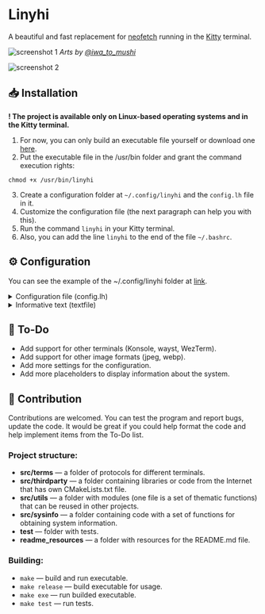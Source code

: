 # Linyhi
A beautiful and fast replacement for [neofetch](https://github.com/dylanaraps/neofetch) running in the [Kitty](https://github.com/kovidgoyal/kitty) terminal.

![screenshot 1](https://raw.github.com/dadencukillia/linyhi/main/readme_resources/screenshot1.png)
*Arts by [@iwa_to_mushi](https://twitter.com/iwa_to_mushi)*

![screenshot 2](https://raw.github.com/dadencukillia/linyhi/main/readme_resources/screenshot2.png)

## 📥️ Installation
**! The project is available only on Linux-based operating systems and in the Kitty terminal.**
1. For now, you can only build an executable file yourself or download one [here](https://github.com/dadencukillia/linyhi/releases).
2. Put the executable file in the /usr/bin folder and grant the command execution rights:
```
chmod +x /usr/bin/linyhi
```
3. Create a configuration folder at `~/.config/linyhi` and the `config.lh` file in it.
4. Customize the configuration file (the next paragraph can help you with this).
5. Run the command `linyhi` in your Kitty terminal.
6. Also, you can add the line `linyhi` to the end of the file `~/.bashrc`.

## ⚙️ Configuration
You can see the example of the ~/.config/linyhi folder at [link](https://github.com/dadencukillia/linyhi/tree/main/readme_resources/linyhi).

<details>
<summary>Configuration file (config.lh)</summary>
<br>

There must be a file `config.lh` in the configuration folder.

`.lh` - a special format of the configuration file. Features:
- You can make comments at the beginning of a line using the “#” character.
- Any other line must be in the “key: value” format.
- The key must: not contain spaces, end with the character “:”.
- Values can be of the following types: character (char), string, boolean, long, non-negative number (unsigned long).
- A string value can be set with or without the “ character.

Well, here's what you can customize in linyhi:
| Key | Type | Default | Description |
|-----|------|---------|-------------|
| textfile | string | "" | The path to the text file whose text will be displayed to the right of the picture. You can learn how to set up this file in the next section. |
| imagesdirectory | string | "" | A folder with images that will be randomly selected and displayed to the left of the informative text. **Important:** all images should be in PNG format, and they are not automatically scaled, so save them in the size that should be displayed in the terminal window. |
| paddingx | non-negative number | 0 | Left indents from the edges of the terminal window (number of space characters). |
| paddingy | non-negative number | 0 | Top and bottom indents from the edges of the terminal window, past and next command lines (number of line break characters). |
| gap | non-negative number | 0 | Indent the informative text from the picture in the spaces. |
| clearconsole | boolean (yes/no/true/false) | false | If yes or true, the program will clear the console after each program launch. |
| croptextheight | boolean (yes/no/true/false) | true | If so, the lines of informative text that do not fit within the height of the image will not be displayed. |
| border | character | ' ' | The character that will form the column that separates the informative text from the image. If you want no column, leave a space here. |
| bordercolor | string | "no" | The color of the column between the image and the informative text. You can see the list of possible values below. |

**Color values for bordercolor field:**
| Regular | Bright |
|---------|--------|
| black | gray / grey / bright black |
| red | bright red |
| green | bright green |
| yellow | bright yellow |
| blue | bright blue |
| magenta | bright magenta |
| cyan | bright cyan |
| white | bright white |
| no | no |
</details>

<details>
<summary>Informative text (textfile)</summary>
<br>

The format of informative text must be in the file specified in the configuration file as the value of the `textfile` field.

The text will be displayed next to the image exactly as it is in the file. However, there is a way to change the color of the text, display system variables and other placeholders. To do this, you need to surround the system value with `%` characters. For example: `Hello %USER%` or `My terminal is %TERM%`.

To color, surround the name of the color in lowercase letters with `%` symbols. For example: `%red%This text should be red.` or `%red%Red%reset% and %gray%gray%reset% and default.`. Also note that the color is reset every line.

Linyhi supports 8-bit colors, which allows you to display text in 215 different colors in the console. However, you can use HEX codes for 256-bit colors and linyhi will convert this color to the closest similar 8-bit color. So, if you want to color the text in your own color, you will need to put two `%` characters between them, put a `#` character and write the color code in CSS/HTML format. Here are some examples: `%#ff0000%` (colors the text red), `%#f00%` (also colors the text red, but a shorter version of the entry), `%#31511E%` (dark green).

**Color values for informative text:**
| Regular | Bright |
|---------|--------|
| black | gray |
| red | bright_red |
| green | bright_green |
| yellow | bright_yellow |
| blue | bright_blue |
| magenta | bright_magenta |
| cyan | bright_cyan |
| white | bright_white |
| reset | reset |

**Placeholders for informative text:**
| OS | CPU | GPU | Battery | RAM | NETWORK | TERMINAL |
|----|-----|-----|---------|-----|---------|----------|
| %distro% | %cpu_name% | %gpu_name% | %battery_state% | %free_ram% | %ip% | %term% |
| %linux_version% | %cpu_logical_cores% | | %battery_charge% | %total_ram% | | %shell% |
| %uptime% | %cpu_physical_cores% | | | %avialable_ram% | | %shell_version% |
| %uptime_short% | | | | %busy_ram% | | %colors_block_circles% |
| | | | | %free_ram_gb% | | %colors_block_diamonds% |
| | | | | %total_ram_gb% | | %colors_block_squares% |
| | | | | %avialable_ram_gb% | | |
| | | | | %busy_ram_gb% | | |

</details>

## 📝 To-Do
- Add support for other terminals (Konsole, wayst, WezTerm).
- Add support for other image formats (jpeg, webp).
- Add more settings for the configuration.
- Add more placeholders to display information about the system.

## 🤝 Contribution
Contributions are welcomed. You can test the program and report bugs, update the code. It would be great if you could help format the code and help implement items from the To-Do list.

### Project structure:
- **src/terms** — a folder of protocols for different terminals.
- **src/thirdparty** — a folder containing libraries or code from the Internet that has own CMakeLists.txt file.
- **src/utils** — a folder with modules (one file is a set of thematic functions) that can be reused in other projects.
- **src/sysinfo** — a folder containing code with a set of functions for obtaining system information.
- **test** — folder with tests.
- **readme_resources** — a folder with resources for the README.md file.

### Building:
- `make` — build and run executable.
- `make release` — build executable for usage.
- `make exe` — run builded executable.
- `make test` — run tests.